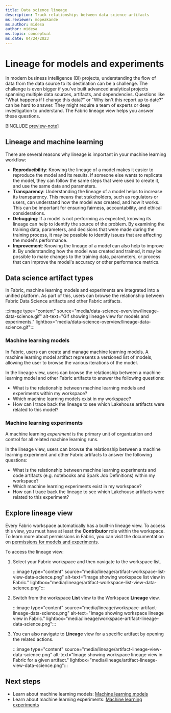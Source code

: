 ```yaml
---
title: Data science lineage
description: Track relationships between data science artifacts
ms.reviewer: mopeakande
ms.author: midesa
author: midesa 
ms.topic: conceptual
ms.date: 04/24/2023
---
```


# Lineage for models and experiments

In modern business intelligence (BI) projects, understanding the flow of data from the data source to its destination can be a challenge. The challenge is even bigger if you've built advanced analytical projects spanning multiple data sources, artifacts, and dependencies. Questions like "What happens if I change this data?" or "Why isn't this report up to date?" can be hard to answer. They might require a team of experts or deep investigation to understand. The Fabric lineage view helps you answer these questions.

[!INCLUDE [preview-note](../includes/preview-note.md)]

## Lineage and machine learning

There are several reasons why lineage is important in your machine learning workflow:

- **Reproducibility**: Knowing the lineage of a model makes it easier to reproduce the model and its results. If someone else wants to replicate the model, they can follow the same steps that were used to create it, and use the same data and parameters.
- **Transparency**: Understanding the lineage of a model helps to increase its transparency. This means that stakeholders, such as regulators or users, can understand how the model was created, and how it works. This can be important for ensuring fairness, accountability, and ethical considerations.
- **Debugging**: If a model is not performing as expected, knowing its lineage can help to identify the source of the problem. By examining the training data, parameters, and decisions that were made during the training process, it may be possible to identify issues that are affecting the model's performance.
- **Improvement**: Knowing the lineage of a model can also help to improve it. By understanding how the model was created and trained, it may be possible to make changes to the training data, parameters, or process that can improve the model's accuracy or other performance metrics.

## Data science artifact types

In Fabric, machine learning models and experiments are integrated into a unified platform. As part of this, users can browse the relationship between Fabric Data Science artifacts and other Fabric artifacts.

:::image type="content" source="media/data-science-overview/lineage-data-science.gif" alt-text="Gif showing lineage view for models and experiments." lightbox="media/data-science-overview/lineage-data-science.gif":::

### Machine learning models

In  Fabric, users can create and manage machine learning models. A machine learning model artifact represents a versioned list of models, allowing the user to browse the various iterations of the model.

In the lineage view, users can browse the relationship between a machine learning model and other Fabric artifacts to answer the following questions:

- What is the relationship between machine learning models and experiments within my workspace?
- Which machine learning models exist in my workspace?
- How can I trace back the lineage to see which Lakehouse artifacts were related to this model?

### Machine learning experiments

A machine learning *experiment* is the primary unit of organization and control for all related machine learning runs.

In the lineage view, users can browse the relationship between a machine learning experiment and other Fabric artifacts to answer the following questions:

- What is the relationship between machine learning experiments and code artifacts (e.g. notebooks and Spark Job Definitions) within my workspace?
- Which machine learning experiments exist in my workspace?
- How can I trace back the lineage to see which Lakehouse artifacts were related to this experiment?

## Explore lineage view

Every Fabric workspace automatically has a built-in lineage view. To access this view, you must have at least the **Contributor** role within the workspace. To learn more about permissions in Fabric, you can visit the documentation on [permissions for models and experiments](../data-science/models-experiments-rbac.md).

To access the lineage view:

1. Select your Fabric workspace and then navigate to the workspace list.

   :::image type="content" source="media/lineage/artifact-workspace-list-view-data-science.png" alt-text="Image showing workspace list view in Fabric." lightbox="media/lineage/artifact-workspace-list-view-data-science.png":::

2. Switch from the workspace **List** view to the Workspace **Lineage** view.

   :::image type="content" source="media/lineage/workspace-artifact-lineage-data-science.png" alt-text="Image showing workspace lineage view in Fabric." lightbox="media/lineage/workspace-artifact-lineage-data-science.png":::

3. You can also navigate to **Lineage** view for a specific artifact by opening the related actions.

   :::image type="content" source="media/lineage/artifact-lineage-view-data-science.png" alt-text="Image showing workspace lineage view in Fabric for a given artifact." lightbox="media/lineage/artifact-lineage-view-data-science.png":::

## Next steps

- Learn about machine learning models: [Machine learning models](./machine-learning-model.md)
- Learn about machine learning experiments: [Machine learning experiments](./machine-learning-experiment.md)
